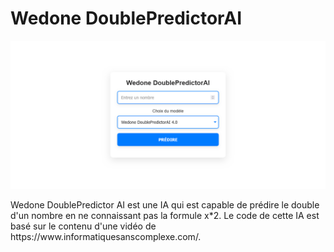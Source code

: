 # Wedone DoublePredictorAI
<p align="center">
  <img src="https://raw.githubusercontent.com/WedoneOfficiel/Wedone-DoublePredictorAI/main/pictures/Screenshot%202024-06-01%20at%2014-26-14%20Wedone%20DoublePredictorAI.png" />
</p>
Wedone DoublePredictor AI est une IA qui est capable de prédire le double d'un nombre en ne connaissant pas la formule x*2. 
Le code de cette IA est basé sur le contenu d'une vidéo de https://www.informatiquesanscomplexe.com/.
